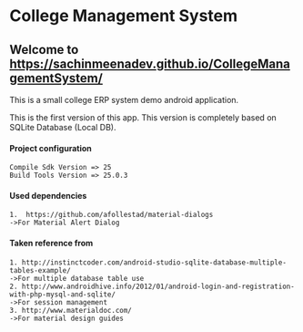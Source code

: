 # College Management System

## Welcome to https://sachinmeenadev.github.io/CollegeManagementSystem/

This is a small college ERP system demo android application. 

This is the first version of this app. This version is completely based on SQLite Database (Local DB).

#### Project configuration
    Compile Sdk Version => 25
    Build Tools Version => 25.0.3
    
#### Used dependencies
    1.  https://github.com/afollestad/material-dialogs 
    ->For Material Alert Dialog 
      
#### Taken reference from 
    1. http://instinctcoder.com/android-studio-sqlite-database-multiple-tables-example/
    ->For multiple database table use
    2. http://www.androidhive.info/2012/01/android-login-and-registration-with-php-mysql-and-sqlite/
    ->For session management
    3. http://www.materialdoc.com/
    ->For material design guides
